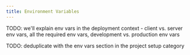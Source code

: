 ```yaml
---
title: Environment Variables
---
```


TODO: we'll explain env vars in the deployment context - client vs. server env vars, all the required env vars, development vs. production env vars

TODO: deduplicate with the env vars section in the project setup category